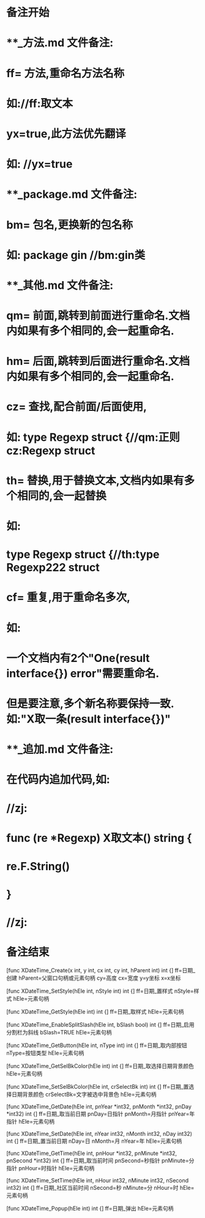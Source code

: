 # 备注开始
# **_方法.md 文件备注:
# ff= 方法,重命名方法名称
# 如://ff:取文本
#
# yx=true,此方法优先翻译
# 如: //yx=true

# **_package.md 文件备注:
# bm= 包名,更换新的包名称 
# 如: package gin //bm:gin类

# **_其他.md 文件备注:
# qm= 前面,跳转到前面进行重命名.文档内如果有多个相同的,会一起重命名.
# hm= 后面,跳转到后面进行重命名.文档内如果有多个相同的,会一起重命名.
# cz= 查找,配合前面/后面使用,
# 如: type Regexp struct {//qm:正则 cz:Regexp struct
#
# th= 替换,用于替换文本,文档内如果有多个相同的,会一起替换
# 如:
# type Regexp struct {//th:type Regexp222 struct
#
# cf= 重复,用于重命名多次,
# 如: 
# 一个文档内有2个"One(result interface{}) error"需要重命名.
# 但是要注意,多个新名称要保持一致. 如:"X取一条(result interface{})"

# **_追加.md 文件备注:
# 在代码内追加代码,如:
# //zj:
# func (re *Regexp) X取文本() string { 
# re.F.String()
# }
# //zj:
# 备注结束

[func XDateTime_Create(x int, y int, cx int, cy int, hParent int) int {]
ff=日期_创建
hParent=父窗口句柄或元素句柄
cy=高度
cx=宽度
y=y坐标
x=x坐标

[func XDateTime_SetStyle(hEle int, nStyle int) int {]
ff=日期_置样式
nStyle=样式
hEle=元素句柄

[func XDateTime_GetStyle(hEle int) int {]
ff=日期_取样式
hEle=元素句柄

[func XDateTime_EnableSplitSlash(hEle int, bSlash bool) int {]
ff=日期_启用分割栏为斜线
bSlash=TRUE
hEle=元素句柄

[func XDateTime_GetButton(hEle int, nType int) int {]
ff=日期_取内部按钮
nType=按钮类型
hEle=元素句柄

[func XDateTime_GetSelBkColor(hEle int) int {]
ff=日期_取选择日期背景颜色
hEle=元素句柄

[func XDateTime_SetSelBkColor(hEle int, crSelectBk int) int {]
ff=日期_置选择日期背景颜色
crSelectBk=文字被选中背景色
hEle=元素句柄

[func XDateTime_GetDate(hEle int, pnYear *int32, pnMonth *int32, pnDay *int32) int {]
ff=日期_取当前日期
pnDay=日指针
pnMonth=月指针
pnYear=年指针
hEle=元素句柄

[func XDateTime_SetDate(hEle int, nYear int32, nMonth int32, nDay int32) int {]
ff=日期_置当前日期
nDay=日
nMonth=月
nYear=年
hEle=元素句柄

[func XDateTime_GetTime(hEle int, pnHour *int32, pnMinute *int32, pnSecond *int32) int {]
ff=日期_取当前时间
pnSecond=秒指针
pnMinute=分指针
pnHour=时指针
hEle=元素句柄

[func XDateTime_SetTime(hEle int, nHour int32, nMinute int32, nSecond int32) int {]
ff=日期_社区当前时间
nSecond=秒
nMinute=分
nHour=时
hEle=元素句柄

[func XDateTime_Popup(hEle int) int {]
ff=日期_弹出
hEle=元素句柄
